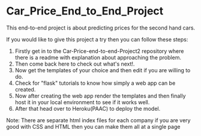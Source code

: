 # Car_Price_End_to_End_Project
This end-to-end project is about predicting prices for the second hand cars.

If you would like to give this project a try then you can follow these steps:
1. Firstly get in to the Car-Price-end-to-end-Project2 repository where there is a readme with explanation about approaching the problem.
2. Then come back here to check out what's next!.
3. Now get the templates of your choice and then edit if you are willing to do.
4. Check for "flask" tutorials to know how simply a web app can be created.
5. Now after creating the web app render the templates and then finally host it in your local environment to see if it works well.
6. After that head over to Heroku(PAAC) to deploy the model.

Note: There are separate html index files for each company if you are very good with CSS and HTML then you can make them all at a single page

